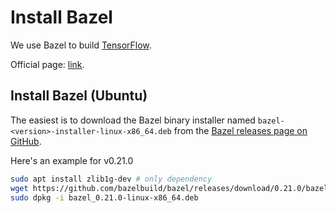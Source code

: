 # Install Bazel

We use Bazel to build [TensorFlow](install-tensorflow.md).

Official page: [link](https://bazel.build).

## Install Bazel (Ubuntu)
The easiest is to download the Bazel binary installer named `bazel-<version>-installer-linux-x86_64.deb` from the [Bazel releases page on GitHub](https://github.com/bazelbuild/bazel/releases).

Here's an example for v0.21.0
```bash
sudo apt install zlib1g-dev # only dependency
wget https://github.com/bazelbuild/bazel/releases/download/0.21.0/bazel_0.21.0-linux-x86_64.deb
sudo dpkg -i bazel_0.21.0-linux-x86_64.deb
```
